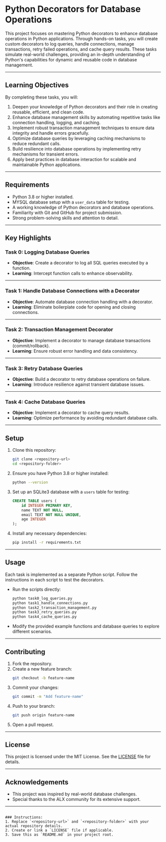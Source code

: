 # Python Decorators for Database Operations

This project focuses on mastering Python decorators to enhance database operations in Python applications. Through hands-on tasks, you will create custom decorators to log queries, handle connections, manage transactions, retry failed operations, and cache query results. These tasks simulate real-world challenges, providing an in-depth understanding of Python's capabilities for dynamic and reusable code in database management.

---

## **Learning Objectives**

By completing these tasks, you will:

1. Deepen your knowledge of Python decorators and their role in creating reusable, efficient, and clean code.
2. Enhance database management skills by automating repetitive tasks like connection handling, logging, and caching.
3. Implement robust transaction management techniques to ensure data integrity and handle errors gracefully.
4. Optimize database queries by leveraging caching mechanisms to reduce redundant calls.
5. Build resilience into database operations by implementing retry mechanisms for transient errors.
6. Apply best practices in database interaction for scalable and maintainable Python applications.

---

## **Requirements**

- Python 3.8 or higher installed.
- MYSQL database setup with a `user_data` table for testing.
- A working knowledge of Python decorators and database operations.
- Familiarity with Git and GitHub for project submission.
- Strong problem-solving skills and attention to detail.

---

## **Key Highlights**

### **Task 0: Logging Database Queries**
- **Objective**: Create a decorator to log all SQL queries executed by a function.
- **Learning**: Intercept function calls to enhance observability.

---

### **Task 1: Handle Database Connections with a Decorator**
- **Objective**: Automate database connection handling with a decorator.
- **Learning**: Eliminate boilerplate code for opening and closing connections.

---

### **Task 2: Transaction Management Decorator**
- **Objective**: Implement a decorator to manage database transactions (commit/rollback).
- **Learning**: Ensure robust error handling and data consistency.

---

### **Task 3: Retry Database Queries**
- **Objective**: Build a decorator to retry database operations on failure.
- **Learning**: Introduce resilience against transient database issues.

---

### **Task 4: Cache Database Queries**
- **Objective**: Implement a decorator to cache query results.
- **Learning**: Optimize performance by avoiding redundant database calls.

---

## **Setup**

1. Clone this repository:
   ```bash
   git clone <repository-url>
   cd <repository-folder>
   ```

2. Ensure you have Python 3.8 or higher installed:
   ```bash
   python --version
   ```

3. Set up an SQLite3 database with a `users` table for testing:
   ```sql
   CREATE TABLE users (
       id INTEGER PRIMARY KEY,
       name TEXT NOT NULL,
       email TEXT NOT NULL UNIQUE,
       age INTEGER
   );
   ```

4. Install any necessary dependencies:
   ```bash
   pip install -r requirements.txt
   ```

---

## **Usage**

Each task is implemented as a separate Python script. Follow the instructions in each script to test the decorators.

- Run the scripts directly:
   ```bash
   python task0_log_queries.py
   python task1_handle_connections.py
   python task2_transaction_management.py
   python task3_retry_queries.py
   python task4_cache_queries.py
   ```

- Modify the provided example functions and database queries to explore different scenarios.

---

## **Contributing**

1. Fork the repository.
2. Create a new feature branch:
   ```bash
   git checkout -b feature-name
   ```
3. Commit your changes:
   ```bash
   git commit -m "Add feature-name"
   ```
4. Push to your branch:
   ```bash
   git push origin feature-name
   ```
5. Open a pull request.

---

## **License**

This project is licensed under the MIT License. See the [LICENSE](LICENSE) file for details.

---

## **Acknowledgements**

- This project was inspired by real-world database challenges.
- Special thanks to the ALX community for its extensive support.

---
```

### Instructions:
1. Replace `<repository-url>` and `<repository-folder>` with your actual repository details.
2. Create or link a `LICENSE` file if applicable.
3. Save this as `README.md` in your project root.
